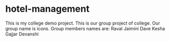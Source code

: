 # hotel-management
This is my college demo project.
This is our group project of college.
Our group name is   icons.
Group members names are:
Raval Jaimini
Dave Kesha
Gajjar Devanshi

